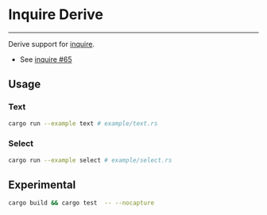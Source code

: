 # Inquire Derive

---

Derive support for [inquire](https://github.com/mikaelmello/inquire).
- See [inquire #65](https://github.com/mikaelmello/inquire/issues/65)

## Usage

### Text

```bash
cargo run --example text # example/text.rs
```

### Select 

```bash
cargo run --example select # example/select.rs
```

## Experimental

```sh
cargo build && cargo test  -- --nocapture
```